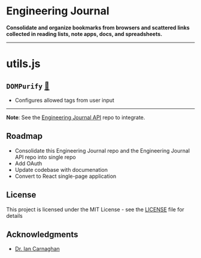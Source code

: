 # Engineering Journal

**Consolidate and organize bookmarks from browsers and scattered links collected in reading lists, note apps, docs, and spreadsheets.**

***

# utils.js

## `DOMPurify` [:link:](https://github.com/WarrenMfg/engineering-journal/blob/a6d587f4eaff72db42b29c0c772600d13e37f6ce/client/assets/js/utils.js#L2)
- Configures allowed tags from user input

***

**Note**: See the [Engineering Journal API](https://github.com/WarrenMfg/engineering-journal-api) repo to integrate.

## Roadmap

- Consolidate this Engineering Journal repo and the Engineering Journal API repo into single repo
- Add OAuth
- Update codebase with documenation
- Convert to React single-page application

## License

This project is licensed under the MIT License - see the [LICENSE](LICENSE) file for details

## Acknowledgments

- [Dr. Ian Carnaghan](https://www.carnaghan.com/)

